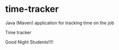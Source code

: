 # time-tracker
Java (Maven) application for tracking time on the job

Time tracker

Good Night Students!!!!
